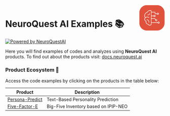 <img src="https://raw.githubusercontent.com/NeuroQuestAi/neuroquestai.github.io/main/brand/logo/neuroquest-orange-logo.png" align="right" width="80" height="80"/>

# NeuroQuest AI Examples 📚

[![Powered by NeuroQuestAI](https://img.shields.io/badge/powered%20by-NeuroQuestAI-orange.svg?style=flat&colorA=E1523D&colorB=007D8A)](
https://neuroquest.ai)

Here you will find examples of codes and analyzes using **NeuroQuest AI** products. To find out about the products visit: [docs.neuroquest.ai](https://docs.neuroquest.ai/)

### Product Ecosystem 🎈

Access the code examples by clicking on the products in the table below:

| Product                                                             | Description                             |
| ------------------------------------------------------------------- | --------------------------------------- |
| [Persona-Predict](products/persona-predict)                         | Text-Based Personality Prediction       |
| [Five-Factor-E](https://github.com/NeuroQuestAi/five-factor-e)      | Big-Five Inventory based on IPIP-NEO    |
